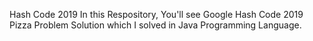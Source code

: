 Hash Code 2019 
In this Respository, You'll see Google Hash Code 2019 Pizza Problem Solution which I solved in Java Programming Language.
